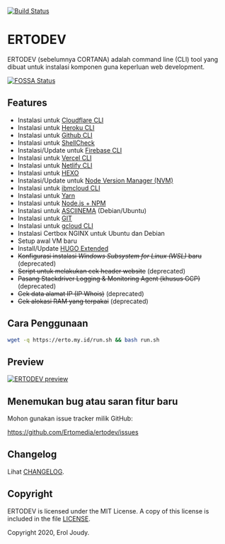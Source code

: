 [![Build Status](https://travis-ci.com/Ertomedia/ertodev.svg?branch=master)](https://travis-ci.com/Ertomedia/ertodev)

# ERTODEV

ERTODEV (sebelumnya CORTANA) adalah command line (CLI) tool yang dibuat untuk instalasi komponen guna keperluan web development.

[![FOSSA Status](https://app.fossa.com/api/projects/git%2Bgithub.com%2FErtomedia%2Fertodev.svg?type=large)](https://app.fossa.com/projects/git%2Bgithub.com%2FErtomedia%2Fertodev?ref=badge_large)

## Features

* Instalasi untuk [Cloudflare CLI](https://developers.cloudflare.com/workers/cli-wrangler/)
* Instalasi untuk [Heroku CLI](https://devcenter.heroku.com/articles/heroku-cli)
* Instalasi untuk [Github CLI](https://cli.github.com/manual/)
* Instalasi untuk [ShellCheck](https://github.com/koalaman/shellcheck)
* Instalasi/Update untuk [Firebase CLI](https://firebase.google.com/docs/cli/)
* Instalasi untuk [Vercel CLI](https://vercel.com/docs/cli#getting-started)
* Instalasi untuk [Netlify CLI](https://docs.netlify.com/cli/get-started/)
* Instalasi untuk [HEXO](https://hexo.io/docs/)
* Instalasi/Update untuk [Node Version Manager (NVM)](https://github.com/nvm-sh/nvm)
* Instalasi untuk [ibmcloud CLI](https://cloud.ibm.com/docs/cli?topic=cli-install-ibmcloud-cli#shell_install)
* Instalasi untuk [Yarn](https://yarnpkg.com/getting-started/install)
* Instalasi untuk [Node.js + NPM](https://nodejs.org/en/download/package-manager/)
* Instalasi untuk [ASCIINEMA](https://asciinema.org/docs/installation#installing-on-linux) (Debian/Ubuntu)
* Instalasi untuk [GIT](https://git-scm.com/download/linux)
* Instalasi untuk [gcloud CLI](https://cloud.google.com/sdk/docs/how-to)
* Instalasi Certbox NGINX untuk Ubuntu dan Debian
* Setup awal VM baru
* Install/Update [HUGO Extended](https://gohugo.io/getting-started/installing/#linux)
* ~~Konfigurasi instalasi *Windows Subsystem for Linux (WSL)* baru~~ (deprecated)
* ~~Script untuk melakukan cek header website~~ (deprecated)
* ~~Pasang Stackdriver Logging & Monitoring Agent (khusus GCP)~~ (deprecated)
* ~~Cek data alamat IP (IP Whois)~~ (deprecated)
* ~~Cek alokasi RAM yang terpakai~~ (deprecated)

## Cara Penggunaan

```bash
wget -q https://erto.my.id/run.sh && bash run.sh
```

## Preview 

[![ERTODEV preview](https://static.my.id/vid/ertodev-832528b7-3ed9-45ea-bd5e-b8784a005d09x.png)](https://erto.my.id)

## Menemukan bug atau saran fitur baru

Mohon gunakan issue tracker milik GitHub:

https://github.com/Ertomedia/ertodev/issues


## Changelog

Lihat [CHANGELOG](https://github.com/Ertomedia/ertodev/blob/master/CHANGELOG.md).

## Copyright

ERTODEV is licensed under the MIT License. A copy of this license is included in the file [LICENSE](https://github.com/Ertomedia/ertodev/blob/master/LICENSE).

Copyright 2020, Erol Joudy.
